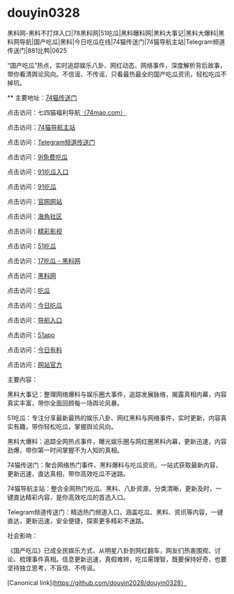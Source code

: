 # douyin0328
黑料网-黑料不打烊入口|78黑料网|51吃瓜|黑料曝料网|黑料大事记|黑料大爆料|黑料网导航|国产吃瓜|黑料|今日吃瓜在线|74猫传送门|74猫导航主站|Telegram频道传送门|881比鸭|0625

“国产吃瓜”热点，实时追踪娱乐八卦、网红动态、网络事件，深度解析背后故事，带你看清舆论风向。不信谣、不传谣，只看最热最全的国产吃瓜资讯，轻松吃瓜不掉坑。

** 主要地址：<a href="https://74mao.com/">74猫传送门</a>

点击访问：七四猫福利导航<a href="https://74mao.com/">（74mao.com）</a>

点击访问：<a href="https://74mao.com/">74猫导航主站</a>

点击访问：<a href="https://74mao.com/">Telegram频道传送门</a>

点击访问：<a href="https://91chiguahei.pages.dev/">9I免费吃瓜</a>

点击访问：<a href="https://91chiguajin.pages.dev/">91吃瓜入口</a>

点击访问：<a href="https://heiliaohongling.pages.dev/">91吃瓜</a>

点击访问：<a href="https://hj-251.pages.dev/">官网网站</a>

点击访问：<a href="https://hj-258.pages.dev/">海角社区</a>

点击访问：<a href="https://hj-260.pages.dev/">精彩影视</a>

点击访问：<a href="https://heiliaoshezui1.pages.dev/">51吃瓜</a>

点击访问：<a href="https://17chiguabudayang.pages.dev/">17吃瓜 - 黑料网</a>

点击访问：<a href="https://heiliaobudayang01.pages.dev/">黑料网</a>

点击访问：<a href="https://chiguaqunzhongde.pages.dev/">吃瓜</a>

点击访问：<a href="https://jinrichigua01.pages.dev/">今日吃瓜</a>

点击访问：<a href="https://91chiguazhongxin.pages.dev/">导航入口</a>

点击访问：<a href="https://xiazaianzhuang.pages.dev/">51app</a>

点击访问：<a href="https://heiliaowangjin.pages.dev/">今日有料</a>

点击访问：<a href="https://hj-251.pages.dev/">网站官方</a>

主要内容：

黑料大事记：整理网络爆料与娱乐圈大事件，追踪发展脉络，揭露真相内幕，内容真实丰富，带你全面回顾每一场舆论风暴。

51吃瓜：专注分享最新最热的娱乐八卦、网红黑料与网络事件，实时更新，内容真实有趣，带你轻松吃瓜，掌握舆论风向。

黑料大爆料：追踪全网热点事件，曝光娱乐圈与网红圈黑料内幕，更新迅速，内容劲爆，带你第一时间掌握不为人知的真相。

74猫传送门：聚合网络热门事件、黑料爆料与吃瓜资讯，一站式获取最新内容，更新迅速，直达真相，带你高效吃瓜不迷路。

74猫导航主站：整合全网热门吃瓜、黑料、八卦资源，分类清晰，更新及时，一键直达精彩内容，是你高效吃瓜的首选入口。

Telegram频道传送门：精选热门频道入口，涵盖吃瓜、黑料、资讯等内容，一键直达，更新迅速，安全便捷，探索更多精彩不迷路。

社会影响：

《国产吃瓜》已成全民娱乐方式，从明星八卦到网红翻车，网友们热衷围观、讨论、梳理事件真相。信息更新迅速，真假难辨，吃瓜需理智，既要保持好奇，也要坚持独立思考，不盲信、不传谣。

[Canonical link](https://github.com/douyin2028/douyin0328）
